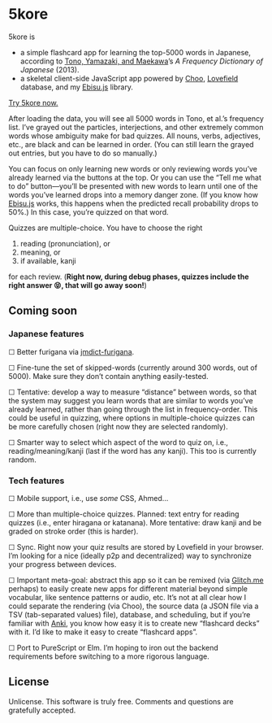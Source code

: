 # 5kore

5kore is
- a simple flashcard app for learning the top-5000 words in Japanese, according to [Tono, Yamazaki, and Maekawa](https://www.routledge.com/A-Frequency-Dictionary-of-Japanese/Tono-Yamazaki-Maekawa/p/book/9780415610131)’s *A Frequency Dictionary of Japanese* (2013).
- a skeletal client-side JavaScript app powered by [Choo](https://choo.io), [Lovefield](https://github.com/google/lovefield) database, and my [Ebisu.js](https://fasiha.github.io/ebisu.js/) library.

[Try 5kore now.](https://fasiha.github.io/5kore/)

After loading the data, you will see all 5000 words in Tono, et al.’s frequency list. I’ve grayed out the particles, interjections, and other extremely common words whose ambiguity make for bad quizzes. All nouns, verbs, adjectives, etc., are black and can be learned in order. (You can still learn the grayed out entries, but you have to do so manually.)

You can focus on only learning new words or only reviewing words you’ve already learned via the buttons at the top. Or you can use the “Tell me what to do” button—you’ll be presented with new words to learn until one of the words you’ve learned drops into a memory danger zone. (If you know how [Ebisu.js](https://fasiha.github.io/ebisu.js/) works, this happens when the predicted recall probability drops to 50%.) In this case, you’re quizzed on that word.

Quizzes are multiple-choice. You have to choose the right
1. reading (pronunciation), or
2. meaning, or 
3. if available, kanji

for each review. (**Right now, during debug phases, quizzes include the right answer 😝, that will go away soon!**)

## Coming soon

### Japanese features

☐ Better furigana via [jmdict-furigana](https://github.com/Doublevil/JmdictFurigana).

☐ Fine-tune the set of skipped-words (currently around 300 words, out of 5000). Make sure they don’t contain anything easily-tested.

☐ Tentative: develop a way to measure “distance” between words, so that the system may suggest you learn words that are similar to words you’ve already learned, rather than going through the list in frequency-order. This could be useful in quizzing, where options in multiple-choice quizzes can be more carefully chosen (right now they are selected randomly).

☐ Smarter way to select which aspect of the word to quiz on, i.e., reading/meaning/kanji (last if the word has any kanji). This too is currently random.

### Tech features

☐ Mobile support, i.e., use *some* CSS, Ahmed…

☐ More than multiple-choice quizzes. Planned: text entry for reading quizzes (i.e., enter hiragana or katanana). More tentative: draw kanji and be graded on stroke order (this is harder).

☐ Sync. Right now your quiz results are stored by Lovefield in your browser. I’m looking for a nice (ideally p2p and decentralized) way to synchronize your progress between devices.

☐ Important meta-goal: abstract this app so it can be remixed (via [Glitch.me](https://glitch.com) perhaps) to easily create new apps for different material beyond simple vocabular, like sentence patterns or audio, etc. It’s not at all clear how I could separate the rendering (via Choo), the source data (a JSON file via a TSV (tab-separated values) file), database, and scheduling, but if you’re familiar with [Anki](https://apps.ankiweb.net), you know how easy it is to create new “flashcard decks” with it. I’d like to make it easy to create “flashcard apps”.

☐ Port to PureScript or Elm. I’m hoping to iron out the backend requirements before switching to a more rigorous language.

## License

Unlicense. This software is truly free. Comments and questions are gratefully accepted.
